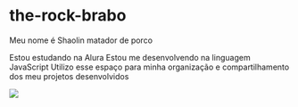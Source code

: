 # the-rock-brabo
Meu nome é Shaolin matador de porco

Estou estudando na Alura
Estou me desenvolvendo na linguagem JavaScript
Utilizo esse espaço para minha organização e compartilhamento dos meu projetos desenvolvidos

![](https://media1.tenor.com/m/GBdIH5sL4XQAAAAC/the-rock-rock.gif)
